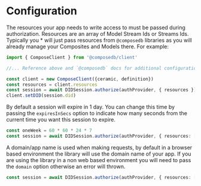 # Configuration

The resources your app needs to write access to must be passed during authorization. Resources are an array
of Model Stream Ids or Streams Ids. Typically you * will just pass resources from `@composedb` libraries as
you will already manage your Composites and Models there. For example:

```ts
import { ComposeClient } from '@composedb/client'

//... Reference above and `@composedb` docs for additional configuration here

const client = new ComposeClient({ceramic, definition})
const resources = client.resources
const session = await DIDSession.authorize(authProvider, { resources })
client.setDID(session.did)
```

By default a session will expire in 1 day. You can change this time by passing the `expiresInSecs` option to
indicate how many seconds from the current time you want this session to expire.

```ts
const oneWeek = 60 * 60 * 24 * 7
const session = await DIDSession.authorize(authProvider, { resources: [...], expiresInSecs: oneWeek })
```

A domain/app name is used when making requests, by default in a browser based environment the library will use
the domain name of your app. If you are using the library in a non web based environment you will need to pass
the `domain` option otherwise an error will thrown.

```ts
const session = await DIDSession.authorize(authProvider, { resources: [...], domain: 'YourAppName' })
```
